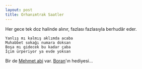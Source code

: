 ```yaml
---
layout: post
title: Orhanımtrak Saatler
---
```


Her gece tek doz halinde alınır, fazlası fazlasıyla berhudâr eder.

	Yanlış mı kalmış aklımda acaba
	Muhabbet sokağı numara doksan
	Boşa mı gidecek bu kadar çaba
	İçim ürperiyor ya evde yoksan

Bir de [Mehmet abi](http://www.ntpy.com/996) var.
[Boran](http://www.fazlamesai.net/tayfa/?u=butch)'ın hediyesi...
